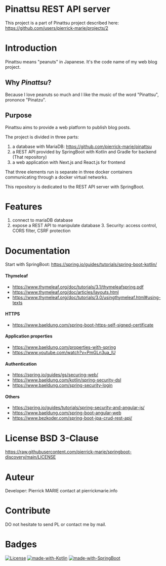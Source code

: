 Pinattsu REST API server
========================================

This project is a part of Pinattsu project described here: https://github.com/users/pierrick-marie/projects/2

# Introduction

Pinattsu means "peanuts" in Japanese. It's the code name of my web blog project.

## Why *Pinattsu*?

Because I love peanuts so much and I like the music of the word "Pinattsu", prononce "Pinatzu".

## Purpose

Pinattsu aims to provide a web platform to publish blog posts.

The project is divided in three parts:

1. a database with MariaDB: https://github.com/pierrick-marie/pinattsu
2. a REST API provided by SpringBoot with Kotlin and Gradle for backend (That repository)
3. a web application with Next.js and React.js for frontend

That three elements run is separate in three docker containers communicating through a docker virtual networks.

This repository is dedicated to the REST API server with SpringBoot.

# Features

1. connect to mariaDB database
2. expose a REST API to manipulate database
   3. Security: access control, CORS filter, CSRF protection

# Documentation

Start with SpringBoot: https://spring.io/guides/tutorials/spring-boot-kotlin/

#### Thymeleaf

* https://www.thymeleaf.org/doc/tutorials/3.1/thymeleafspring.pdf
* https://www.thymeleaf.org/doc/articles/layouts.html
* https://www.thymeleaf.org/doc/tutorials/3.0/usingthymeleaf.html#using-texts

#### HTTPS

* https://www.baeldung.com/spring-boot-https-self-signed-certificate

#### Application properties

* https://www.baeldung.com/properties-with-spring
* https://www.youtube.com/watch?v=PmGLn3ua_lU

#### Authentication

* https://spring.io/guides/gs/securing-web/
* https://www.baeldung.com/kotlin/spring-security-dsl
* https://www.baeldung.com/spring-security-login

#### Others

* https://spring.io/guides/tutorials/spring-security-and-angular-js/
* https://www.baeldung.com/spring-boot-angular-web
* https://www.bezkoder.com/spring-boot-jpa-crud-rest-api/

# License BSD 3-Clause

https://raw.githubusercontent.com/pierrick-marie/springboot-discovery/main/LICENSE

# Auteur

Developer: Pierrick MARIE contact at pierrickmarie.info

# Contribute

DO not hesitate to send PL or contact me by mail.

# Badges

[![License](https://img.shields.io/badge/License-BSD%203--Clause-green.svg)](https://opensource.org/licenses/BSD-3-Clause) [![made-with-Kotlin](https://img.shields.io/badge/Made%20with-Kotlin-%23E34F26.svg)](https://kotlinlang.org/) [![made-with-SpringBoot](https://img.shields.io/badge/Made%20with-SpringBoot-blue.svg)](https://spring.io/projects/spring-boot)
